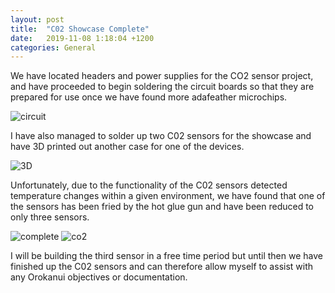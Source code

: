 ```yaml
---
layout: post
title:  "C02 Showcase Complete"
date:   2019-11-08 1:18:04 +1200
categories: General
---
```


We have located headers and power supplies for the CO2 sensor project, and have 
proceeded to begin soldering the circuit boards so that they are prepared for use once we have found more adafeather microchips. 

 <img src= "{{site.baseurl}}/assets/Images/circuitBoard.jpg" alt = "circuit">

I have also managed to solder up two C02 sensors for the showcase and have 3D printed out another case for one of the devices.

 <img src= "{{site.baseurl}}/assets/Images/3Dprint.jpg" alt = "3D">

Unfortunately, due to the functionality of the C02 sensors detected 
temperature changes within a given environment, we have found that one of the sensors has been fried by the hot glue gun and have been reduced to only three sensors. 

<img src= "{{site.baseurl}}/assets/Images/finishedCircuit.jpg" alt = "complete">

<img src= "{{site.baseurl}}/assets/Images/friedCO2.jpg" alt = "co2">


I will be building the third sensor in a free time period but until then we have finished up the C02 sensors and can therefore allow myself to assist with any Orokanui objectives or documentation.